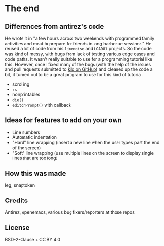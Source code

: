 # The end

## Differences from antirez's code

He wrote it in "a few hours across two weekends with programmed family
activities and meat to prepare for friends in long barbecue sessions." He
reused a lot of code from his `linenoise` and `LOAD81` projects. So the code
was kind of messy, with bugs from lack of testing various edge cases and code
paths. It wasn't really suitable to use for a programming tutorial like this.
However, once I fixed many of the bugs (with the help of the issues and pull
requests submitted to [kilo on GitHub](https://github.com/antirez/kilo)) and
cleaned up the code a bit, it turned out to be a great program to use for this
kind of tutorial.

* scrolling
* `rx`
* nonprintables
* `die()`
* `editorPrompt()` with callback

## Ideas for features to add on your own

* Line numbers
* Automatic indentation
* "Hard" line wrapping (insert a new line when the user types past the end of
  the screen)
* "Soft" line wrapping (use multiple lines on the screen to display single
  lines that are too long)

## How this was made

leg, snaptoken

## Credits

Antirez, openemacs, various bug fixers/reporters at those repos

## License

BSD-2-Clause + CC BY 4.0

